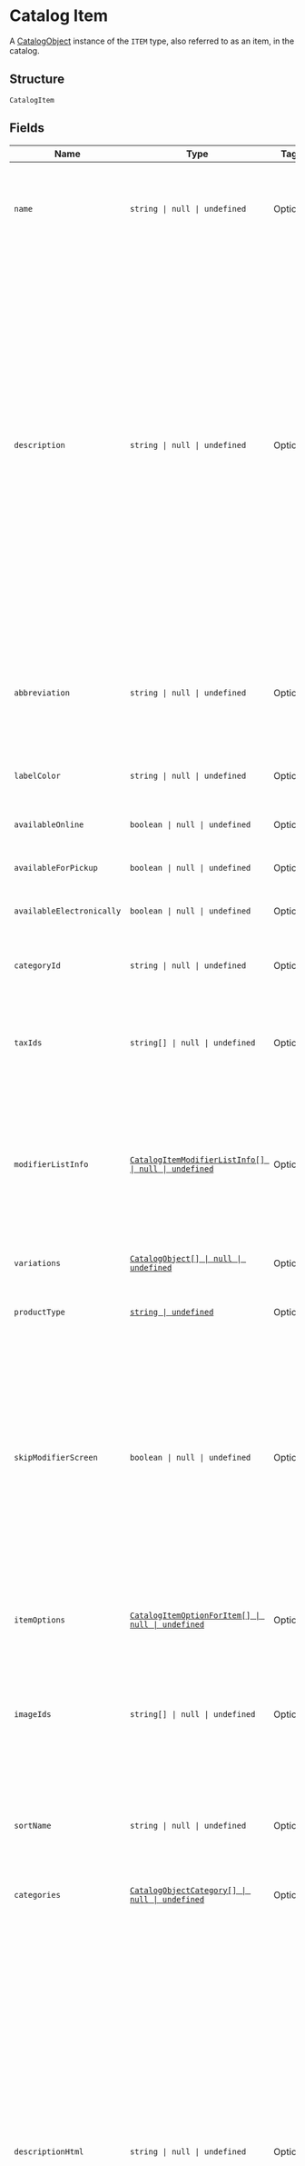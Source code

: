 
# Catalog Item

A [CatalogObject](../models/catalog-object.md) instance of the `ITEM` type, also referred to as an item, in the catalog.

## Structure

`CatalogItem`

## Fields

| Name | Type | Tags | Description |
|  --- | --- | --- | --- |
| `name` | `string \| null \| undefined` | Optional | The item's name. This is a searchable attribute for use in applicable query filters, its value must not be empty, and the length is of Unicode code points.<br/>**Constraints**: *Maximum Length*: `512` |
| `description` | `string \| null \| undefined` | Optional | The item's description. This is a searchable attribute for use in applicable query filters, and its value length is of Unicode code points.<br/><br/>Deprecated at 2022-07-20, this field is planned to retire in 6 months. You should migrate to use `description_html` to set the description<br/>of the [CatalogItem](entity:CatalogItem) instance.  The `description` and `description_html` field values are kept in sync. If you try to<br/>set the both fields, the `description_html` text value overwrites the `description` value. Updates in one field are also reflected in the other,<br/>except for when you use an early version before Square API 2022-07-20 and `description_html` is set to blank, setting the `description` value to null<br/>does not nullify `description_html`.<br/>**Constraints**: *Maximum Length*: `4096` |
| `abbreviation` | `string \| null \| undefined` | Optional | The text of the item's display label in the Square Point of Sale app. Only up to the first five characters of the string are used.<br/>This attribute is searchable, and its value length is of Unicode code points.<br/>**Constraints**: *Maximum Length*: `24` |
| `labelColor` | `string \| null \| undefined` | Optional | The color of the item's display label in the Square Point of Sale app. This must be a valid hex color code. |
| `availableOnline` | `boolean \| null \| undefined` | Optional | If `true`, the item can be added to shipping orders from the merchant's online store. |
| `availableForPickup` | `boolean \| null \| undefined` | Optional | If `true`, the item can be added to pickup orders from the merchant's online store. |
| `availableElectronically` | `boolean \| null \| undefined` | Optional | If `true`, the item can be added to electronically fulfilled orders from the merchant's online store. |
| `categoryId` | `string \| null \| undefined` | Optional | The ID of the item's category, if any. Deprecated since 2023-12-13. Use `CatalogItem.categories`, instead. |
| `taxIds` | `string[] \| null \| undefined` | Optional | A set of IDs indicating the taxes enabled for<br/>this item. When updating an item, any taxes listed here will be added to the item.<br/>Taxes may also be added to or deleted from an item using `UpdateItemTaxes`. |
| `modifierListInfo` | [`CatalogItemModifierListInfo[] \| null \| undefined`](../models/catalog-item-modifier-list-info.md) | Optional | A set of `CatalogItemModifierListInfo` objects<br/>representing the modifier lists that apply to this item, along with the overrides and min<br/>and max limits that are specific to this item. Modifier lists<br/>may also be added to or deleted from an item using `UpdateItemModifierLists`. |
| `variations` | [`CatalogObject[] \| null \| undefined`](../models/catalog-object.md) | Optional | A list of [CatalogItemVariation](entity:CatalogItemVariation) objects for this item. An item must have<br/>at least one variation. |
| `productType` | [`string \| undefined`](../models/catalog-item-product-type.md) | Optional | The type of a CatalogItem. Connect V2 only allows the creation of `REGULAR` or `APPOINTMENTS_SERVICE` items. |
| `skipModifierScreen` | `boolean \| null \| undefined` | Optional | If `false`, the Square Point of Sale app will present the `CatalogItem`'s<br/>details screen immediately, allowing the merchant to choose `CatalogModifier`s<br/>before adding the item to the cart.  This is the default behavior.<br/><br/>If `true`, the Square Point of Sale app will immediately add the item to the cart with the pre-selected<br/>modifiers, and merchants can edit modifiers by drilling down onto the item's details.<br/><br/>Third-party clients are encouraged to implement similar behaviors. |
| `itemOptions` | [`CatalogItemOptionForItem[] \| null \| undefined`](../models/catalog-item-option-for-item.md) | Optional | List of item options IDs for this item. Used to manage and group item<br/>variations in a specified order.<br/><br/>Maximum: 6 item options. |
| `imageIds` | `string[] \| null \| undefined` | Optional | The IDs of images associated with this `CatalogItem` instance.<br/>These images will be shown to customers in Square Online Store.<br/>The first image will show up as the icon for this item in POS. |
| `sortName` | `string \| null \| undefined` | Optional | A name to sort the item by. If this name is unspecified, namely, the `sort_name` field is absent, the regular `name` field is used for sorting.<br/>Its value must not be empty.<br/><br/>It is currently supported for sellers of the Japanese locale only. |
| `categories` | [`CatalogObjectCategory[] \| null \| undefined`](../models/catalog-object-category.md) | Optional | The list of categories. |
| `descriptionHtml` | `string \| null \| undefined` | Optional | The item's description as expressed in valid HTML elements. The length of this field value, including those of HTML tags,<br/>is of Unicode points. With application query filters, the text values of the HTML elements and attributes are searchable. Invalid or<br/>unsupported HTML elements or attributes are ignored.<br/><br/>Supported HTML elements include:<br/><br/>- `a`: Link. Supports linking to website URLs, email address, and telephone numbers.<br/>- `b`, `strong`:  Bold text<br/>- `br`: Line break<br/>- `code`: Computer code<br/>- `div`: Section<br/>- `h1-h6`: Headings<br/>- `i`, `em`: Italics<br/>- `li`: List element<br/>- `ol`: Numbered list<br/>- `p`: Paragraph<br/>- `ul`: Bullet list<br/>- `u`: Underline<br/><br/>Supported HTML attributes include:<br/><br/>- `align`: Alignment of the text content<br/>- `href`: Link destination<br/>- `rel`: Relationship between link's target and source<br/>- `target`: Place to open the linked document<br/>**Constraints**: *Maximum Length*: `65535` |
| `descriptionPlaintext` | `string \| undefined` | Optional | A server-generated plaintext version of the `description_html` field, without formatting tags.<br/>**Constraints**: *Maximum Length*: `65535` |
| `channels` | `string[] \| null \| undefined` | Optional | A list of IDs representing channels, such as a Square Online site, where the item can be made visible or available. |
| `isArchived` | `boolean \| null \| undefined` | Optional | Indicates whether this item is archived (`true`) or not (`false`). |
| `ecomSeoData` | [`CatalogEcomSeoData \| undefined`](../models/catalog-ecom-seo-data.md) | Optional | SEO data for for a seller's Square Online store. |
| `reportingCategory` | [`CatalogObjectCategory \| undefined`](../models/catalog-object-category.md) | Optional | A category that can be assigned to an item or a parent category that can be assigned<br/>to another category. For example, a clothing category can be assigned to a t-shirt item or<br/>be made as the parent category to the pants category. |

## Example (as JSON)

```json
{
  "name": "name6",
  "description": "description6",
  "abbreviation": "abbreviation8",
  "label_color": "label_color8",
  "available_online": false
}
```

